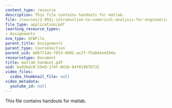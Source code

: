 ```yaml
---
content_type: resource
description: This file contains handouts for matlab.
file: /courses/2-993j-introduction-to-numerical-analysis-for-engineering-13-002j-spring-2005/ba93bdc055e91f4f843b64f01987b732_matlab_handout.pdf
file_type: application/pdf
learning_resource_types:
- Assignments
ocw_type: OCWFile
parent_title: Assignments
parent_type: CourseSection
parent_uid: 8d6771de-f853-6092-ac2f-f5a04ee4294a
resourcetype: Document
title: matlab_handout.pdf
uid: ba93bdc0-55e9-1f4f-843b-64f01987b732
video_files:
  video_thumbnail_file: null
video_metadata:
  youtube_id: null
---
```

This file contains handouts for matlab.

